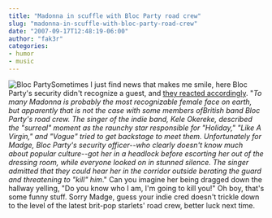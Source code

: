 ```yaml
---
title: "Madonna in scuffle with Bloc Party road crew"
slug: "madonna-in-scuffle-with-bloc-party-road-crew"
date: "2007-09-17T12:48:19-06:00"
author: "fak3r"
categories:
- humor
- music
---
```


![Bloc Party](http://fak3r.com/wp-content/uploads/2007/09/bloc-party.jpg)Sometimes I just find news that makes me smile, here Bloc Party's security didn't recognize a guest, and [they reacted accordingly](http://news.yahoo.com/s/launch/20070911/en_launch/47878487;_ylt=AnV2BjRKI1q6clLbRgjwhg2VEhkF). "_To many Madonna is probably the most recognizable female face on earth, but apparently that is not the case with some members ofBritish band Bloc Party's road crew. The singer of the indie band, Kele Okereke, described the "surreal" moment as the raunchy star responsible for "Holiday," "Like A Virgin," and "Vogue" tried to get backstage to meet them. Unfortunately for Madge, Bloc Party's security officer--who clearly doesn't know much about popular culture--got her in a headlock before escorting her out of the dressing room, while everyone looked on in stunned silence. The singer admitted that they could hear her in the corridor outside berating the guard and threatening to "kill" him_." Can you imagine her being dragged down the hallway yelling, "Do you know who I am, I'm going to kill you!" Oh boy, that's some funny stuff.  Sorry Madge, guess your indie cred doesn't trickle down to the level of the latest brit-pop starlets' road crew, better luck next time.
